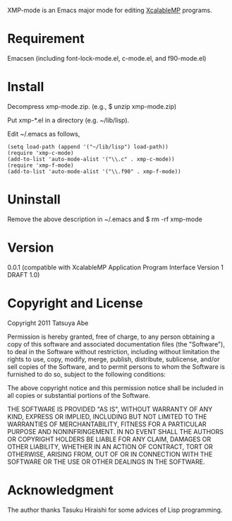 XMP-mode is an Emacs major mode for editing [XcalableMP](http://www.xcalablemp.org/) programs.

Requirement
===========
Emacsen (including font-lock-mode.el, c-mode.el, and f90-mode.el)

Install
=======
Decompress xmp-mode.zip.
(e.g., $ unzip xmp-mode.zip)

Put xmp-*.el in a directory (e.g. ~/lib/lisp).

Edit ~/.emacs as follows,

	(setq load-path (append '("~/lib/lisp") load-path))
	(require 'xmp-c-mode)
	(add-to-list 'auto-mode-alist '("\\.c" . xmp-c-mode))
	(require 'xmp-f-mode)
	(add-to-list 'auto-mode-alist '("\\.f90" . xmp-f-mode))

Uninstall
=========
Remove the above description in ~/.emacs and
$ rm -rf xmp-mode

Version
=======
0.0.1 (compatible with XcalableMP Application Program Interface Version
1 DRAFT 1.0)

Copyright and License
=====================
Copyright 2011 Tatsuya Abe

Permission is hereby granted, free of charge, to any person obtaining
a copy of this software and associated documentation files (the
"Software"), to deal in the Software without restriction, including
without limitation the rights to use, copy, modify, merge, publish,
distribute, sublicense, and/or sell copies of the Software, and to
permit persons to whom the Software is furnished to do so, subject to
the following conditions:

The above copyright notice and this permission notice shall be
included in all copies or substantial portions of the Software.

THE SOFTWARE IS PROVIDED "AS IS", WITHOUT WARRANTY OF ANY KIND,
EXPRESS OR IMPLIED, INCLUDING BUT NOT LIMITED TO THE WARRANTIES OF
MERCHANTABILITY, FITNESS FOR A PARTICULAR PURPOSE AND
NONINFRINGEMENT. IN NO EVENT SHALL THE AUTHORS OR COPYRIGHT HOLDERS BE
LIABLE FOR ANY CLAIM, DAMAGES OR OTHER LIABILITY, WHETHER IN AN ACTION
OF CONTRACT, TORT OR OTHERWISE, ARISING FROM, OUT OF OR IN CONNECTION
WITH THE SOFTWARE OR THE USE OR OTHER DEALINGS IN THE SOFTWARE.

Acknowledgment
==============
The author thanks Tasuku Hiraishi for some advices of Lisp programming.
